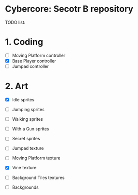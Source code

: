 # Cybercore: Secotr B repository

TODO list:

# 1. Coding
- [ ] Moving Platform controller
- [x] Base Player controller
- [ ] Jumpad controller

# 2. Art
- [x] Idle sprites
- [ ] Jumping sprites
- [ ] Walking sprites
- [ ] With a Gun sprites
- [ ] Secret sprites

- [ ] Jumpad texture
- [ ] Moving Platform texture
- [x] Vine texture
- [ ] Background Tiles textures
- [ ] Backgrounds
